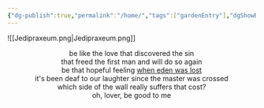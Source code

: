 ```yaml
---
{"dg-publish":true,"permalink":"/home/","tags":["gardenEntry"],"dgShowBacklinks":false,"dgShowLocalGraph":false,"dgShowToc":false}
---
```


![[Jedipraxeum.png\|Jedipraxeum.png]]

<center>be like the love that discovered the sin<br>
that freed the first man and will do so again<br>
be that hopeful feeling <a href="https://archiveofourown.org/works/19334440/chapters/45992584">when eden was lost</a><br>
it's been deaf to our laughter since the master was crossed<br>
which side of the wall really suffers that cost?<br>
oh, lover, be good to me</center>

